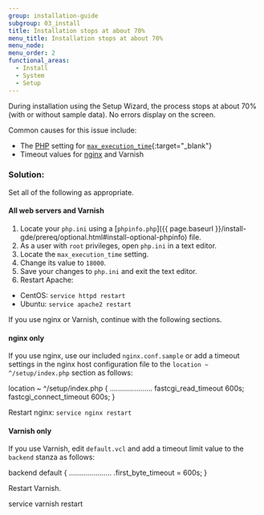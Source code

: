 ```yaml
---
group: installation-guide
subgroup: 03_install
title: Installation stops at about 70%
menu_title: Installation stops at about 70%
menu_node:
menu_order: 2
functional_areas:
  - Install
  - System
  - Setup
---
```


During installation using the Setup Wizard, the process stops at about 70% (with or without sample data). No errors display on the screen.

Common causes for this issue include:

* The [PHP](https://glossary.magento.com/php) setting for [`max_execution_time`](http://php.net/manual/en/info.configuration.php#ini.max-execution-time){:target="_blank"}
* Timeout values for [nginx](https://glossary.magento.com/nginx) and Varnish

### Solution:

Set all of the following as appropriate.

#### All web servers and Varnish

1. Locate your `php.ini` using a [`phpinfo.php`]({{ page.baseurl }}/install-gde/prereq/optional.html#install-optional-phpinfo) file.
2. As a user with `root` privileges, open `php.ini` in a text editor.
3. Locate the `max_execution_time` setting.
4. Change its value to `18000`.
5. Save your changes to `php.ini` and exit the text editor.
6. Restart Apache:

 * CentOS: `service httpd restart`
 * Ubuntu: `service apache2 restart`

 If you use nginx or Varnish, continue with the following sections.

#### nginx only

If you use nginx, use our included `nginx.conf.sample` or add a timeout settings in the nginx host configuration file to the `location ~ ^/setup/index.php` section as follows:

 location ~ ^/setup/index.php {
  .....................
  fastcgi_read_timeout 600s;
        fastcgi_connect_timeout 600s;
 }

Restart nginx: `service nginx restart`

#### Varnish only

If you use Varnish, edit `default.vcl` and add a timeout limit value to the `backend` stanza as follows:

 backend default {
    .....................
       .first_byte_timeout = 600s;
 }

Restart Varnish.

  service varnish restart
